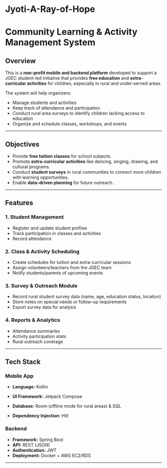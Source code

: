 # Jyoti-A-Ray-of-Hope

# Community Learning & Activity Management System

## Overview

This is a **non-profit mobile and backend platform** developed to support a JGEC student-led initiative that provides **free education** and **extra-curricular activities** for children, especially in rural and under-served areas.

The system will help organizers:
- Manage students and activities
- Keep track of attendance and participation
- Conduct rural area surveys to identify children lacking access to education
- Organize and schedule classes, workshops, and events

---

## Objectives
- Provide **free tuition classes** for school subjects.
- Promote **extra-curricular activities** like dancing, singing, drawing, and cultural programs.
- Conduct **student surveys** in rural communities to connect more children with learning opportunities.
- Enable **data-driven planning** for future outreach.

---

## Features

### 1. **Student Management**
- Register and update student profiles
- Track participation in classes and activities
- Record attendance

### 2. **Class & Activity Scheduling**
- Create schedules for tuition and extra-curricular sessions
- Assign volunteers/teachers from the JGEC team
- Notify students/parents of upcoming events

### 3. **Survey & Outreach Module**
- Record rural student survey data (name, age, education status, location)
- Store notes on special needs or follow-up requirements
- Export survey data for analysis

### 4. **Reports & Analytics**
- Attendance summaries
- Activity participation stats
- Rural outreach coverage

---

## Tech Stack

### Mobile App
- **Language:** Kotlin
- **UI Framework:** Jetpack Compose

- **Database:** Room (offline mode for rural areas) & SQL
- **Dependency Injection:** Hilt

### Backend
- **Framework:** Spring Boot
- **API:** REST (JSON)
- **Authentication:** JWT
- **Deployment:** Docker + AWS EC2/RDS

---

